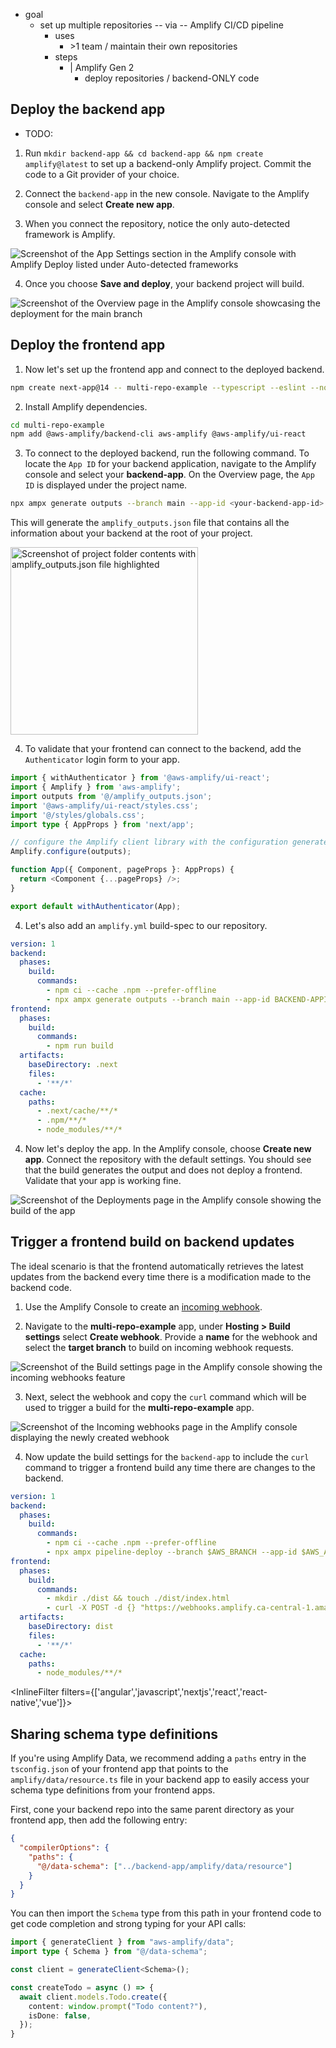 * goal
  * set up multiple repositories -- via -- Amplify CI/CD pipeline
    * uses
      * \>1 team / maintain their own repositories
    * steps
      * | Amplify Gen 2
        * deploy repositories / backend-ONLY code

## Deploy the backend app

* TODO:
1. Run `mkdir backend-app && cd backend-app && npm create amplify@latest` to set up a backend-only Amplify project. Commit the code to a Git provider of your choice.

1. Connect the `backend-app` in the new console. Navigate to the Amplify console and select **Create new app**.

1. When you connect the repository, notice the only auto-detected framework is Amplify.

![Screenshot of the App Settings section in the Amplify console with Amplify Deploy listed under Auto-detected frameworks](/images/gen2/fullstack-branching/multirepo1.png)

4. Once you choose **Save and deploy**, your backend project will build.

![Screenshot of the Overview page in the Amplify console showcasing the deployment for the main branch](/images/gen2/fullstack-branching/multirepo2.png)

## Deploy the frontend app

1. Now let's set up the frontend app and connect to the deployed backend.

```bash title="Terminal" showLineNumbers={false}
npm create next-app@14 -- multi-repo-example --typescript --eslint --no-app --no-src-dir --no-tailwind --import-alias '@/*'

```

2. Install Amplify dependencies.

```bash title="Terminal" showLineNumbers={false}
cd multi-repo-example
npm add @aws-amplify/backend-cli aws-amplify @aws-amplify/ui-react
```

3. To connect to the deployed backend, run the following command. To locate the `App ID` for your backend application, navigate to the Amplify console and select your **backend-app**. On the Overview page, the `App ID` is displayed under the project name.

```bash title="Terminal" showLineNumbers={false}
npx ampx generate outputs --branch main --app-id <your-backend-app-id>
```

This will generate the `amplify_outputs.json` file that contains all the information about your backend at the root of your project.

<img
  src="/images/gen2/fullstack-branching/multirepo3.png"
  alt="Screenshot of project folder contents with amplify_outputs.json file highlighted"
  width="300"
/>

4. To validate that your frontend can connect to the backend, add the `Authenticator` login form to your app.

```ts title="pages/_app.tsx"
import { withAuthenticator } from '@aws-amplify/ui-react';
import { Amplify } from 'aws-amplify';
import outputs from '@/amplify_outputs.json';
import '@aws-amplify/ui-react/styles.css';
import '@/styles/globals.css';
import type { AppProps } from 'next/app';

// configure the Amplify client library with the configuration generated by `ampx sandbox`
Amplify.configure(outputs);

function App({ Component, pageProps }: AppProps) {
  return <Component {...pageProps} />;
}

export default withAuthenticator(App);
```

4. Let's also add an `amplify.yml` build-spec to our repository.

```yaml
version: 1
backend:
  phases:
    build:
      commands:
        - npm ci --cache .npm --prefer-offline
        - npx ampx generate outputs --branch main --app-id BACKEND-APPID
frontend:
  phases:
    build:
      commands:
        - npm run build
  artifacts:
    baseDirectory: .next
    files:
      - '**/*'
  cache:
    paths:
      - .next/cache/**/*
      - .npm/**/*
      - node_modules/**/*
```

4. Now let's deploy the app. In the Amplify console, choose **Create new app**. Connect the repository with the default settings. You should see that the build generates the output and does not deploy a frontend. Validate that your app is working fine.

![Screenshot of the Deployments page in the Amplify console showing the build of the app](/images/gen2/fullstack-branching/multirepo4.png)

## Trigger a frontend build on backend updates

The ideal scenario is that the frontend automatically retrieves the latest updates from the backend every time there is a modification made to the backend code.

1. Use the Amplify Console to create an [incoming webhook](https://docs.aws.amazon.com/amplify/latest/userguide/webhooks.html).

2. Navigate to the **multi-repo-example** app, under **Hosting > Build settings** select **Create webhook**. Provide a **name** for the webhook and select the **target branch** to build on incoming webhook requests.

![Screenshot of the Build settings page in the Amplify console showing the incoming webhooks feature](/images/gen2/fullstack-branching/multirepo5.png)

3. Next, select the webhook and copy the `curl` command which will be used to trigger a build for the **multi-repo-example** app.

![Screenshot of the Incoming webhooks page in the Amplify console displaying the newly created webhook](/images/gen2/fullstack-branching/multirepo6.png)

4. Now update the build settings for the `backend-app` to include the `curl` command to trigger a frontend build any time there are changes to the backend.

```yaml title="amplify.yml"
version: 1
backend:
  phases:
    build:
      commands:
        - npm ci --cache .npm --prefer-offline
        - npx ampx pipeline-deploy --branch $AWS_BRANCH --app-id $AWS_APP_ID
frontend:
  phases:
    build:
      commands:
        - mkdir ./dist && touch ./dist/index.html
        - curl -X POST -d {} "https://webhooks.amplify.ca-central-1.amazonaws.com/prod/webhooks?id=WEBHOOK-ID&token=TOKEN&operation=startbuild" -H "Content-Type:application/json"
  artifacts:
    baseDirectory: dist
    files:
      - '**/*'
  cache:
    paths:
      - node_modules/**/*
```

<InlineFilter filters={['angular','javascript','nextjs','react','react-native','vue']}>

## Sharing schema type definitions

If you're using Amplify Data, we recommend adding a `paths` entry in the `tsconfig.json` of your frontend app that points to the `amplify/data/resource.ts` file in your backend app to easily access your schema type definitions from your frontend apps.

First, cone your backend repo into the same parent directory as your frontend app, then add the following entry:

```json title="tsconfig.json" showLineNumbers={false}
{
  "compilerOptions": {
    "paths": {
      "@/data-schema": ["../backend-app/amplify/data/resource"]
    }
  }
}
```

You can then import the `Schema` type from this path in your frontend code to get code completion and strong typing for your API calls:

```ts title="apps/admin-dashboard/page.tsx"
import { generateClient } from "aws-amplify/data";
import type { Schema } from "@/data-schema";

const client = generateClient<Schema>();

const createTodo = async () => {
  await client.models.Todo.create({
    content: window.prompt("Todo content?"),
    isDone: false,
  });
}

```

</InlineFilter>
